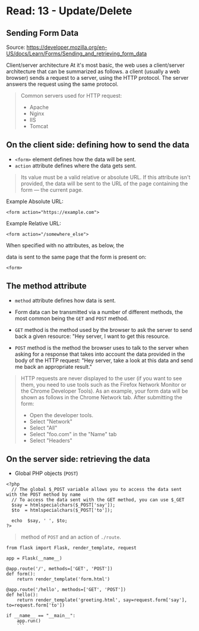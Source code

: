 # Read: 13 - Update/Delete

## Sending Form Data

Source: https://developer.mozilla.org/en-US/docs/Learn/Forms/Sending_and_retrieving_form_data

Client/server architecture
At it's most basic, the web uses a client/server architecture that can be summarized as follows. a client (usually a web browser) sends a request to a server, using the HTTP protocol. The server answers the request using the same protocol.

> Common servers used for HTTP request:
> - Apache
> - Nginx
> - IIS
> - Tomcat


## On the client side: defining how to send the data

-  `<form>` element defines how the data will be sent.
- `action` attribute defines where the data gets sent.
> Its value must be a valid relative or absolute URL. If this attribute isn't provided, the data will be sent to the URL of the page containing the form — the current page.

Example Absolute URL:
```
<form action="https://example.com">
```

Example Relative URL:
```
<form action="/somewhere_else">
```

When specified with no attributes, as below, the <form> data is sent to the same page that the form is present on:

```
<form>
```

## The method attribute

- `method` attribute defines how data is sent. 

- Form data can be transmitted via a number of different methods, the most common being the `GET` and `POST` method.

- `GET` method is the method used by the browser to ask the server to send back a given resource: "Hey server, I want to get this resource.

-  `POST` method is the method the browser uses to talk to the server when asking for a response that takes into account the data provided in the body of the HTTP request: "Hey server, take a look at this data and send me back an appropriate result." 

> HTTP requests are never displayed to the user (if you want to see them, you need to use tools such as the Firefox Network Monitor or the Chrome Developer Tools). As an example, your form data will be shown as follows in the Chrome Network tab. After submitting the form:
>
> - Open the developer tools.
> - Select "Network"
> - Select "All"
> - Select "foo.com" in the "Name" tab
> - Select "Headers"

## On the server side: retrieving the data

- Global PHP objects (`POST`)

```
<?php
  // The global $_POST variable allows you to access the data sent with the POST method by name
  // To access the data sent with the GET method, you can use $_GET
  $say = htmlspecialchars($_POST['say']);
  $to  = htmlspecialchars($_POST['to']);

  echo  $say, ' ', $to;
?>
```

> method of `POST` and an action of `./route`.


```
from flask import Flask, render_template, request

app = Flask(__name__)

@app.route('/', methods=['GET', 'POST'])
def form():
    return render_template('form.html')

@app.route('/hello', methods=['GET', 'POST'])
def hello():
    return render_template('greeting.html', say=request.form['say'], to=request.form['to'])

if __name__ == "__main__":
    app.run()
    ```

